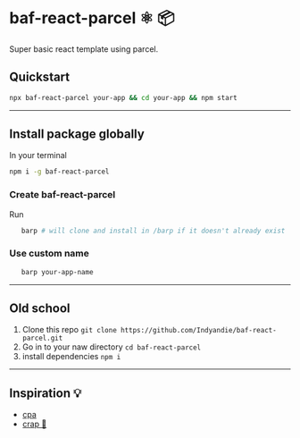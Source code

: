 # baf-react-parcel ⚛️ 📦

Super basic react template using parcel.

## Quickstart

```bash
npx baf-react-parcel your-app && cd your-app && npm start
```

---

## Install package globally

In your terminal

```bash
npm i -g baf-react-parcel
```

### Create baf-react-parcel

Run

```bash
   barp # will clone and install in /barp if it doesn't already exist
```

### Use custom name

```bash
   barp your-app-name
```

---

## Old school

1. Clone this repo `git clone https://github.com/Indyandie/baf-react-parcel.git`
1. Go in to your naw directory `cd baf-react-parcel`
1. install dependencies `npm i`

---

## Inspiration 💡

* [cpa](https://github.com/ericmurphyxyz/cpa)
* [crap 💩](https://github.com/assuncaocharles/create-react-app-parcel)
